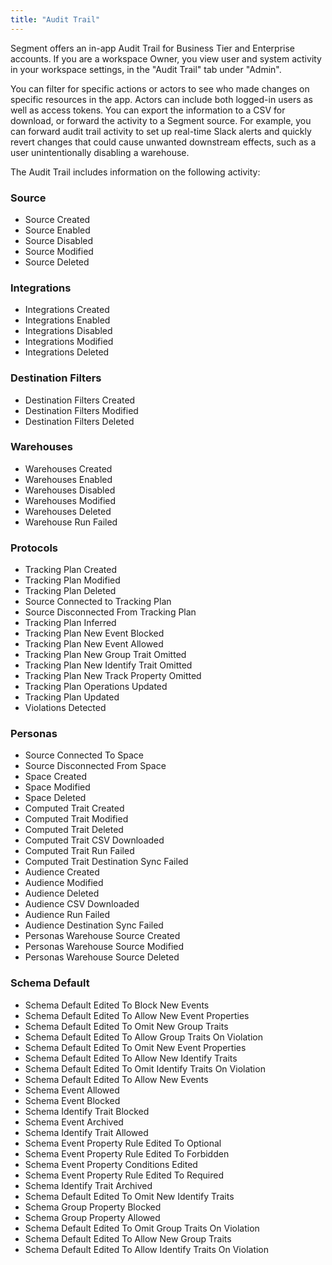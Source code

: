```yaml
---
title: "Audit Trail"
---
```


Segment offers an in-app Audit Trail for Business Tier and Enterprise accounts. If you are a workspace Owner, you view user and system activity in your workspace settings, in the "Audit Trail" tab under "Admin".

You can filter for specific actions or actors to see who made changes on specific resources in the app. Actors can include both logged-in users as well as access tokens. You can export the information to a CSV for download, or forward the activity to a Segment source. For example, you can forward audit trail activity to set up real-time Slack alerts and quickly revert changes that could cause unwanted downstream effects, such as a user unintentionally disabling a warehouse.

The Audit Trail includes information on the following activity:

### Source
*   Source Created
*   Source Enabled
*   Source Disabled
*   Source Modified
*   Source Deleted

### Integrations
*   Integrations Created
*   Integrations Enabled
*   Integrations Disabled
*   Integrations Modified
*   Integrations Deleted

### Destination Filters
*   Destination Filters Created
*   Destination Filters Modified
*   Destination Filters Deleted

### Warehouses
*   Warehouses Created
*   Warehouses Enabled
*   Warehouses Disabled
*   Warehouses Modified
*   Warehouses Deleted
*   Warehouse Run Failed

### Protocols
*   Tracking Plan Created
*   Tracking Plan Modified
*   Tracking Plan Deleted
*   Source Connected to Tracking Plan
*   Source Disconnected From Tracking Plan
*   Tracking Plan Inferred
*   Tracking Plan New Event Blocked
*   Tracking Plan New Event Allowed
*   Tracking Plan New Group Trait Omitted
*   Tracking Plan New Identify Trait Omitted
*   Tracking Plan New Track Property Omitted
*   Tracking Plan Operations Updated
*   Tracking Plan Updated
*   Violations Detected

### Personas   
*   Source Connected To Space
*   Source Disconnected From Space
*   Space Created
*   Space Modified
*   Space Deleted
*   Computed Trait Created
*   Computed Trait Modified
*   Computed Trait Deleted
*   Computed Trait CSV Downloaded
*   Computed Trait Run Failed
*   Computed Trait Destination Sync Failed
*   Audience Created
*   Audience Modified
*   Audience Deleted
*   Audience CSV Downloaded
*   Audience Run Failed
*   Audience Destination Sync Failed
*   Personas Warehouse Source Created
*   Personas Warehouse Source Modified
*   Personas Warehouse Source Deleted

### Schema Default
*   Schema Default Edited To Block New Events                   
*   Schema Default Edited To Allow New Event Properties
*   Schema Default Edited To Omit New Group Traits              
*   Schema Default Edited To Allow Group Traits On Violation    
*   Schema Default Edited To Omit New Event Properties          
*   Schema Default Edited To Allow New Identify Traits          
*   Schema Default Edited To Omit Identify Traits On Violation  
*   Schema Default Edited To Allow New Events                  
*   Schema Event Allowed                                        
*   Schema Event Blocked                                        
*   Schema Identify Trait Blocked                               
*   Schema Event Archived                                       
*   Schema Identify Trait Allowed                               
*   Schema Event Property Rule Edited To Optional              
*   Schema Event Property Rule Edited To Forbidden              
*   Schema Event Property Conditions Edited                     
*   Schema Event Property Rule Edited To Required              
*   Schema Identify Trait Archived                              
*   Schema Default Edited To Omit New Identify Traits           
*   Schema Group Property Blocked                               
*   Schema Group Property Allowed                               
*   Schema Default Edited To Omit Group Traits On Violation     
*   Schema Default Edited To Allow New Group Traits            
*   Schema Default Edited To Allow Identify Traits On Violation 
